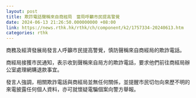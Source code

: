 ```yaml
---
layout: post
title: 欺詐電話聲稱來自商經局　當局呼籲市民提高警覺
date: 2024-06-13 21:26:50.000000000 +08:00
link: https://news.rthk.hk/rthk/ch/component/k2/1757334-20240613.htm
categories: rthk
---
```


商務及經濟發展局發言人呼籲市民提高警覺，慎防聲稱來自商經局的欺詐電話。

商經局接獲市民通知，表示收到聲稱來自局方的欺詐電話，要求他們前往商經局辦公室處理網購退款事宜。

發言人強調，相關欺詐電話與商經局並無任何關係，並提醒市民切勿向來歷不明的來電披露任何個人資料，亦可就懷疑電騙個案向警方舉報。
